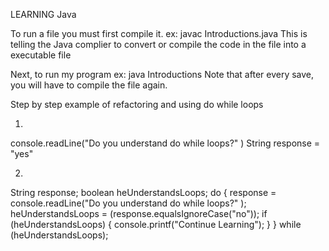 LEARNING Java

To run a file you must first compile it.
ex: javac Introductions.java
This is telling the Java complier to convert or compile the code in the file into a executable file

Next, to run my program
ex: java Introductions
Note that after every save, you will have to compile the file again.

Step by step example of refactoring and using do while loops

1.
console.readLine("Do you understand do while loops?"  )
String response = "yes"

2.
String response;
boolean heUnderstandsLoops;
do {
  response = console.readLine("Do you understand do while loops?"  );
  heUnderstandsLoops = (response.equalsIgnoreCase("no"));
  if (heUnderstandsLoops) {
    console.printf("Continue Learning");
  }
} while (heUnderstandsLoops);
